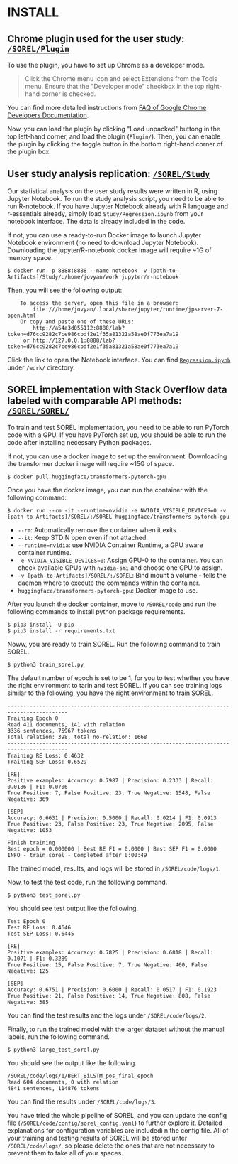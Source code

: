 # INSTALL

## Chrome plugin used for the user study: [`/SOREL/Plugin`](https://github.com/namdy0429/SOREL/tree/main/Plugin)
To use the plugin, you have to set up Chrome as a developer mode.

> Click the Chrome menu icon and select Extensions from the Tools menu. Ensure that the "Developer mode" checkbox in the top right-hand corner is checked.

You can find more detailed instructions from [FAQ of Google Chrome Developers Documentation](https://developer.chrome.com/docs/extensions/mv3/faq/).

Now, you can load the plugin by clicking "Load unpacked" buttong in the top left-hand corner, and load the plugin (`Plugin/`). Then, you can enable the plugin by clicking the toggle button in the bottom right-hand corner of the plugin box.


## User study analysis replication: [`/SOREL/Study`](https://github.com/namdy0429/SOREL/tree/main/Study)

Our statistical analysis on the user study results were written in R, using Jupyter Notebook.
To run the study analysis script, you need to be able to run R-notebook.
If you have Jupyter Notebook already with R language and r-essentials already, simply load `Study/Regression.ipynb` from your notebook interface. The data is already included in the code.

If not, you can use a ready-to-run Docker image to launch Jupyter Notebook environment (no need to download Jupyter Notebook).
Downloading the jupyter/R-notebook docker image will require ~1G of memory space.

```
$ docker run -p 8888:8888 --name notebook -v [path-to-Artifacts]/Study/:/home/jovyan/work jupyter/r-notebook
```

Then, you will see the following output:

```
    To access the server, open this file in a browser:
        file:///home/jovyan/.local/share/jupyter/runtime/jpserver-7-open.html
    Or copy and paste one of these URLs:
        http://a54a3d055112:8888/lab?token=d76cc9282c7ce986cbdf2e1f35a81321a58ae0f773ea7a19
     or http://127.0.0.1:8888/lab?token=d76cc9282c7ce986cbdf2e1f35a81321a58ae0f773ea7a19
```
Click the link to open the Notebook interface. You can find [`Regression.ipynb`](https://github.com/namdy0429/SOREL/blob/main/Study/Regression.ipynb) under `/work/` directory.

## SOREL implementation with Stack Overflow data labeled with comparable API methods: [`/SOREL/SOREL/`](https://github.com/namdy0429/SOREL/tree/main/SOREL)

To train and test SOREL implementation, you need to be able to run PyTorch code with a GPU.
If you have PyTorch set up, you should be able to run the code after installing necessary Python packages.

If not, you can use a docker image to set up the environment. Downloading the transformer docker image will require ~15G of space.

```
$ docker pull huggingface/transformers-pytorch-gpu
```

Once you have the docker image, you can run the container with the following command:


```
$ docker run --rm -it --runtime=nvidia -e NVIDIA_VISIBLE_DEVICES=0 -v [path-to-Artifacts]/SOREL/:/SOREL huggingface/transformers-pytorch-gpu
```

- `--rm`: Automatically remove the container when it exits.
- `--it`: Keep STDIN open even if not attached.
- `--runtime=nvidia`: use NVIDIA Container Runtime, a GPU aware container runtime.
- `-e NVIDIA_VISIBLE_DEVICES=0`: Assign GPU-0 to the container. You can check available GPUs with `nvidia-smi` and choose one GPU to assign.
- `-v [path-to-Artifacts]/SOREL/:/SOREL`: Bind mount a volume - tells the daemon where to execute the commands within the container.
- `huggingface/transformers-pytorch-gpu`: Docker image to use.

After you launch the docker container, move to `/SOREL/code` and run the following commands to install python package requirements.

```
$ pip3 install -U pip
$ pip3 install -r requirements.txt
```

Noww, you are ready to train SOREL.  Run the following command to train SOREL.

```
$ python3 train_sorel.py
```

The default number of epoch is set to be 1, for you to test whether you have the right environment to tarin and test SOREL.
If you can see training logs similar to the following, you have the right environment to train SOREL.

```
-----------------------------------------------------------------------------------------
Training Epoch 0
Read 411 documents, 141 with relation
3336 sentences, 75967 tokens
Total relation: 398, total no-relation: 1668
-----------------------------------------------------------------------------------------
Training RE Loss: 0.4632
Training SEP Loss: 0.6529

[RE]
Positive examples: Accuracy: 0.7987 | Precision: 0.2333 | Recall: 0.0186 | F1: 0.0706
True Positive: 7, False Positive: 23, True Negative: 1548, False Negative: 369

[SEP]
Accuracy: 0.6631 | Precision: 0.5000 | Recall: 0.0214 | F1: 0.0913
True Positive: 23, False Positive: 23, True Negative: 2095, False Negative: 1053

Finish training
Best epoch = 0.000000 | Best RE F1 = 0.0000 | Best SEP F1 = 0.0000
INFO - train_sorel - Completed after 0:00:49
```

The trained model, results, and logs will be stored in `/SOREL/code/logs/1`.

Now, to test the test code, run the following command.

```
$ python3 test_sorel.py
```

You should see test output like the following.

```
Test Epoch 0
Test RE Loss: 0.4646
Test SEP Loss: 0.6445

[RE]
Positive examples: Accuracy: 0.7825 | Precision: 0.6818 | Recall: 0.1071 | F1: 0.3289
True Positive: 15, False Positive: 7, True Negative: 460, False Negative: 125

[SEP]
Accuracy: 0.6751 | Precision: 0.6000 | Recall: 0.0517 | F1: 0.1923
True Positive: 21, False Positive: 14, True Negative: 808, False Negative: 385
```

You can find the test results and the logs under `/SOREL/code/logs/2`.

Finally, to run the trained model with the larger dataset without the manual labels, run the following command.

```
$ python3 large_test_sorel.py
```

You should see the output like the following.

```
/SOREL/code/logs/1/BERT_BiLSTM_pos_final_epoch
Read 604 documents, 0 with relation
4841 sentences, 114876 tokens
```

You can find the results under `/SOREL/code/logs/3`.


You have tried the whole pipeline of SOREL, and you can update the config file ([`/SOREL/code/config/sorel_config.yaml`](https://github.com/namdy0429/SOREL/blob/main/SOREL/code/config/sorel_config.yaml)) to further explore it.
Detailed explanations for configuration variables are includedi n the config file.
All of your training and testing results of SOREL will be stored unter `/SOREL/code/logs/`, so please delete the ones that are not necessary to prevent them to take all of your spaces.







